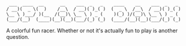 ```
 ___  ____  __      __    ___  _   _    ____    __    ___  _   _ 
/ __)(  _ \(  )    /__\  / __)( )_( )  (  _ \  /__\  / __)( )_( )
\__ \ )___/ )(__  /(__)\ \__ \ ) _ (    )(_) )/(__)\ \__ \ ) _ ( 
(___/(__)  (____)(__)(__)(___/(_) (_)  (____/(__)(__)(___/(_) (_)
```

A colorful fun racer. Whether or not it's actually fun to play is another question.
